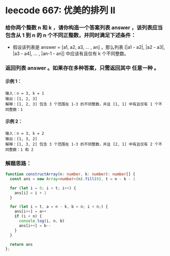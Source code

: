 # leecode 667: 优美的排列 II

### 给你两个整数 n 和 k ，请你构造一个答案列表 answer ，该列表应当包含从 1 到 n 的 n 个不同正整数，并同时满足下述条件：

* 假设该列表是 answer = [a1, a2, a3, ... , an] ，那么列表 [|a1 - a2|, |a2 - a3|, |a3 - a4|, ... , |an-1 - an|] 中应该有且仅有 k 个不同整数。
### 返回列表 answer 。如果存在多种答案，只需返回其中 任意一种 。

#### 示例 1：
```
输入：n = 3, k = 1
输出：[1, 2, 3]
解释：[1, 2, 3] 包含 3 个范围在 1-3 的不同整数，并且 [1, 1] 中有且仅有 1 个不同整数：1
```
#### 示例 2：
```
输入：n = 3, k = 2
输出：[1, 3, 2]
解释：[1, 3, 2] 包含 3 个范围在 1-3 的不同整数，并且 [2, 1] 中有且仅有 2 个不同整数：1 和 2
```

### 解题思路：
```ts
function constructArray(n: number, k: number): number[] {
  const ans = new Array<number>(n).fill(0), t = n - k - 1

  for (let i = 0; i < t; i++) {
    ans[i] = i + 1    
  }

  for (let i = t, a = n - k, b = n; i < n;) {
    ans[i++] = a++
    if (i < n) {
      console.log(i, n, b)
      ans[i++] = b--
    }
  }

  return ans
};
```